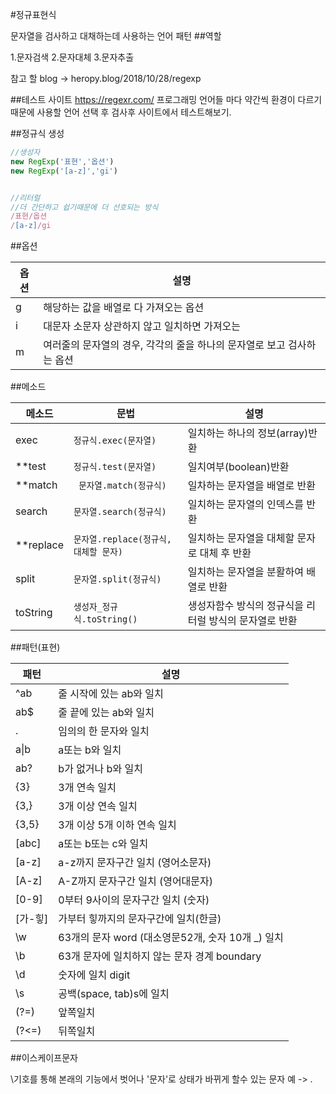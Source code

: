 #정규표현식

문자열을 검사하고 대채하는데 사용하는 언어 패턴
##역할

1.문자검색
2.문자대체 
3.문자추출

참고 할 blog -> heropy.blog/2018/10/28/regexp

##테스트 사이트
https://regexr.com/
프로그래밍 언어들 마다 약간씩 환경이 다르기때문에 
사용할 언어 선택 후 검사후 사이트에서 테스트해보기.


##정규식 생성

```js
//생성자
new RegExp('표현','옵션')
new RegExp('[a-z]','gi')


//리터럴
//더 간단하고 쉽기때문에 더 선호되는 방식
/표현/옵션
/[a-z]/gi
```


##옵션

옵션|설명
--|--
g | 해당하는 값을 배열로 다 가져오는 옵션
i | 대문자 소문자 상관하지 않고 일치하면 가져오는 
m | 여러줄의 문자열의 경우, 각각의 줄을 하나의 문자열로 보고 검사하는 옵션

##메소드

메소드 | 문법 | 설명 
--|--|--
exec | `정규식.exec(문자열)` | 일치하는 하나의 정보(array)반환
**test | `정규식.test(문자열)` | 일치여부(boolean)반환
**match |` 문자열.match(정규식)` | 일차하는 문자열을 배열로 반환
search | `문자열.search(정규식)` |일치하는 문자열의 인덱스를 반환
**replace | `문자열.replace(정규식, 대체할 문자)`|일치하는 문자열을 대체할 문자로 대체 후 반환
split | `문자열.split(정규식)` | 일치하는 문자열을 분활하여 배열로 반환
toString | `생성자_정규식.toString()`| 생성자함수 방식의 정규식을 리터럴 방식의 문자열로 반환


##패턴(표현)

패턴 | 설명
--|--
^ab | 줄 시작에 있는 ab와 일치
ab$ | 줄 끝에 있는 ab와 일치
. | 임의의 한 문자와 일치
a&verbar;b | a또는 b와 일치
ab? | b가 없거나 b와 일치
{3} | 3개 연속 일치
{3,}| 3개 이상 연속 일치
{3,5}| 3개 이상 5개 이하 연속 일치
[abc] | a또는 b또는 c와 일치
[a-z] | a-z까지 문자구간 일치 (영어소문자)
[A-z] | A-Z까지 문자구간 일치 (영어대문자)
[0-9] | 0부터 9사이의 문자구간 일치 (숫자)
[가-힣] | 가부터 힣까지의 문자구간에 일치(한글)
\w | 63개의 문자 word (대소영문52개, 숫자 10개 _) 일치
\b | 63개 문자에 일치하지 않는 문자 경계 boundary
\d | 숫자에 일치 digit
\s | 공백(space, tab)s에 일치
(?=)| 앞쪽일치
(?<=)| 뒤쪽일치


##이스케이프문자

\기호를 통해 본래의 기능에서 벗어나 '문자'로 상태가 바뀌게 할수 있는 문자 
예 -> \.



